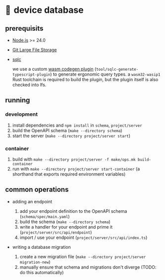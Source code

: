 # 💾 device database

## prerequisits

* [Node.js](https://nodejs.org/en/download/current) >= 24.0
* [Git Large File Storage](https://git-lfs.com/)
* [sqlc](https://docs.sqlc.dev/en/stable/overview/install.html)

  we use a custom [wasm codegen plugin](https://docs.sqlc.dev/en/latest/guides/plugins.html#wasm-plugins) (`tool/sqlc-generate-typescript-plugin`) to generate ergonomic query types. a `wasm32-wasip1` Rust toolchain is required to build the plugin, but the plugin itself is also checked into lfs.

## running
### development
1. install dependencies and `npm install` in `schema`, `project/server`
2. build the OpenAPI schema (`make --directory schema`)
3. start the server (`make --directory project/server start`)

### container
1. build with `make --directory project/server -f make/ops.mk build-container`
2. run with `make --directory project/server start-container` (a shorthand that exports required environment variables)

## common operations
* adding an endpoint
  1. add your endpoint definition to the OpenAPI schema (`schema/spec/main.yaml`)
  2. build the schema (`make --directory schema`)
  3. write a handler for your endpoint and prime it (`project/server/src/api/endpoint`)
  4. import / use your endpoint (`project/server/src/api/index.ts`)

* writing a database migration
  1. create a new migration file (`make --directory project/server migration-new`)
  2. manually ensure that schema and migrations don't diverge (TODO: do this automatically)
